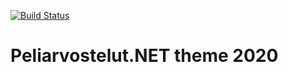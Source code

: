 [![Build Status](https://travis-ci.org/Automattic/_s.svg?branch=master)](https://travis-ci.org/Automattic/_s)

Peliarvostelut.NET theme 2020
===
